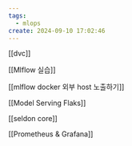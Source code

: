 ```yaml
---
tags:
  - mlops
create: 2024-09-10 17:02:46
---
```


[[dvc]]

[[Mlflow 실습]]

[[mlflow docker 외부 host 노출하기]]

[[Model Serving Flaks]]

[[seldon core]]

[[Prometheus & Grafana]]